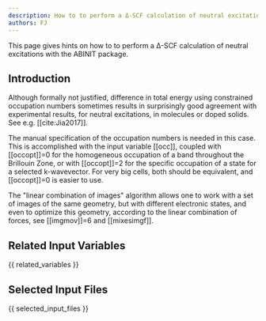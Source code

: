 ```yaml
---
description: How to to perform a Δ-SCF calculation of neutral excitations
authors: FJ
---
```

<!--- This is the source file for this topics. Can be edited. -->

This page gives hints on how to to perform a Δ-SCF calculation of neutral excitations with the ABINIT package.

## Introduction

Although formally not justified, difference in total energy using constrained
occupation numbers sometimes results in surprisingly good agreement with
experimental results, for neutral excitations, in molecules or doped solids.
See e.g. [[cite:Jia2017]].

The manual specification of the occupation numbers is needed in this case.
This is accomplished with the input variable [[occ]], coupled with
[[occopt]]=0 for the homogeneous occupation of a band throughout the Brillouin
Zone, or with [[occopt]]=2 for the specific occupation of a state for a
selected k-wavevector. For very big cells, both should be equivalent, and
[[occopt]]=0 is easier to use.

The "linear combination of images" algorithm allows one to work with a set
of images of the same geometry, but with different electronic states,
and even to optimize this geometry,
according to the linear combination of forces, see [[imgmov]]=6 and [[mixesimgf]].


## Related Input Variables

{{ related_variables }}

## Selected Input Files

{{ selected_input_files }}

